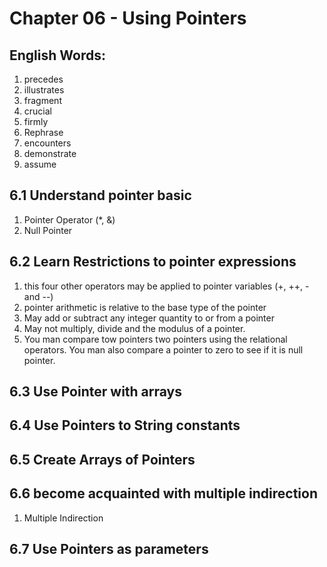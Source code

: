 # Chapter 06 - Using Pointers

## English Words:

1. precedes
2. illustrates
3. fragment
4. crucial
5. firmly
6. Rephrase
7. encounters
8. demonstrate
9. assume

## 6.1 Understand pointer basic

1. Pointer Operator (\*, &)
2. Null Pointer

## 6.2 Learn Restrictions to pointer expressions

1. this four other operators may be applied to pointer variables (+, ++, - and --)
2. pointer arithmetic is relative to the base type of the pointer
3. May add or subtract any integer quantity to or from a pointer
4. May not multiply, divide and the modulus of a pointer.
5. You man compare tow pointers two pointers using the relational operators. You man also compare a pointer to zero to see if it is null pointer.

## 6.3 Use Pointer with arrays

## 6.4 Use Pointers to String constants

## 6.5 Create Arrays of Pointers

## 6.6 become acquainted with multiple indirection

1. Multiple Indirection

## 6.7 Use Pointers as parameters
